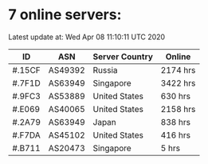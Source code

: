 # 7 online servers:

Latest update at: Wed Apr 08 11:10:11 UTC 2020

| ID | ASN | Server Country | Online |
| -- | --- | -------------- | ------ |
| #.15CF | AS49392 | Russia | 2174 hrs |
| #.7F1D | AS63949 | Singapore | 3422 hrs |
| #.9FC3 | AS53889 | United States | 630 hrs |
| #.E069 | AS40065 | United States | 2158 hrs |
| #.2A79 | AS63949 | Japan | 838 hrs |
| #.F7DA | AS45102 | United States | 416 hrs |
| #.B711 | AS20473 | Singapore | 5 hrs |


